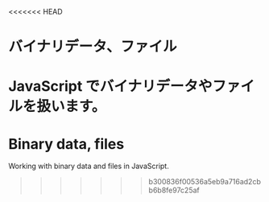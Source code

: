 <<<<<<< HEAD
# バイナリデータ、ファイル

JavaScript でバイナリデータやファイルを扱います。
=======
# Binary data, files

Working with binary data and files in JavaScript.
>>>>>>> b300836f00536a5eb9a716ad2cbb6b8fe97c25af
